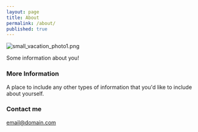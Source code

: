 ```yaml
---
layout: page
title: About
permalink: /about/
published: true
---
```




![small_vacation_photo1.png]({{site.baseurl}}/small_vacation_photo1.png)


Some information about you!

### More Information

A place to include any other types of information that you'd like to include about yourself.

### Contact me


[email@domain.com](mailto:email@domain.com)
